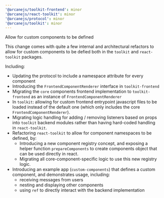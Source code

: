 ```yaml
---
'@arcanejs/toolkit-frontend': minor
'@arcanejs/react-toolkit': minor
'@arcanejs/protocol': minor
'@arcanejs/toolkit': minor
---
```


Allow for custom components to be defined

This change comes with quite a few internal and architectural refactors to allow
for custom components to be defied both in the `toolkit` and `react-toolkit`
packages.

Including:

- Updating the protocol to include a namespace attribute for every component
- Introducing the `FrontendComponentRenderer` interface in `toolkit-frontend`
- Migrating the `core` components frontend implementation to
  `toolkit-frontend` as an instance of `FrontendComponentRenderer`
- In `toolkit`: allowing for custom frontend entrypoint javascript files to be
  loaded instead of the default one
  (which only includes the core `FrontendComponentRenderer`).
- Migrating logic handling for adding / removing listeners based on props into
  `toolkit` backend modules rather than having hard-coded handling in
  `react-toolkit`.
- Refactoring `react-toolkit` to allow for component namespaces to be defined,
  by:
  - Introducing a new component registry concept,
    and exposing a helper function `prepareComponents` to create components
    object that can be used directly in react.
  - Migrating all core-component-specific logic to use this new registry logic.
- Introducing an example app (`custom-components`)
  that defines a custom component, and demonstrates usage, including:
  - receiving messages from users
  - nesting and displaying other components
  - using `ref` to directly interact with the backend implementation
